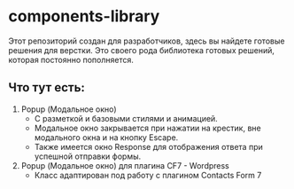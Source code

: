 # components-library
Этот репозиторий создан для разработчиков, здесь вы найдете готовые решения для верстки. Это своего рода библиотека готовых решений, которая постоянно пополняется. 

## Что тут есть:

1) Popup (Модальное окно)
   * С разметкой и базовыми стилями и анимацией.
   * Модальное окно закрывается при нажатии на крестик, вне модального окна и на кнопку Escape.
   * Также имеется окно Response для отображения ответа при успешной отправки формы.
3) Popup (Модальное окно) для плагина CF7 - Wordpress
   * Класс адаптирован под работу с плагином Contacts Form 7
